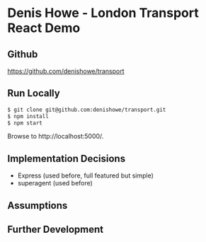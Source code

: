 # Denis Howe - London Transport React Demo

## Github

https://github.com/denishowe/transport

## Run Locally

```sh
$ git clone git@github.com:denishowe/transport.git
$ npm install
$ npm start
```

Browse to http://localhost:5000/.

## Implementation Decisions

- Express (used before, full featured but simple)
- superagent (used before)

## Assumptions


## Further Development
